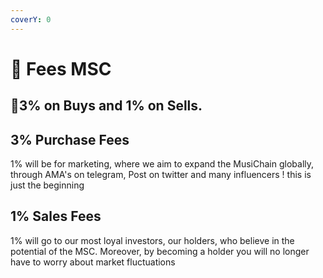 ```yaml
---
coverY: 0
---
```


# 💸 Fees MSC

## :clap:3% on Buys and 1% on Sells.

## 3% Purchase Fees

1% will be for marketing, where we aim to expand the MusiChain globally, through AMA's on telegram, Post on twitter and many influencers ! this is just the beginning

## 1% Sales Fees

1% will go to our most loyal investors, our holders, who believe in the potential of the MSC. Moreover, by becoming a holder you will no longer have to worry about market fluctuations
